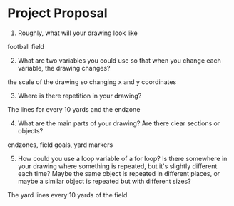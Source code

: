 # Project Proposal

1. Roughly, what will your drawing look like

football field

2. What are two variables you could use so that when you change each variable, the drawing changes?

the scale of the drawing so changing x and y coordinates 

3. Where is there repetition in your drawing?

The lines for every 10 yards and the endzone

4. What are the main parts of your drawing? Are there clear sections or objects?

endzones, field goals, yard markers 

5. How could you use a loop variable of a for loop? Is there somewhere in your drawing where something is repeated, but it's slightly different each time? Maybe the same object is repeated in different places, or maybe a similar object is repeated but with different sizes?

 The yard lines every 10 yards of the field